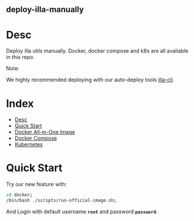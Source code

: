 deploy-illa-manually
--------------------

# Desc

Deploy illa utils manually. Docker, docker compose and k8s are all avaliable in this repo.  

Note:

We highly recommended deploying with our auto-deploy tools [illa-cli](https://github.com/illacloud/illa).



# Index 

* [Desc](#Desc)
* [Quick Start](#quick-start)
* [Docker All-in-One Image](./docker/README.md)
* [Docker Compose](./docker-compose/README.md)
* [Kubernetes](./kubernetes/README.md)



# Quick Start



Try our new feature with:

```sh
cd docker;
/bin/bash ./scripts/run-official-image.sh;
```


And Login with default username **```root```** and password **```password```**.
